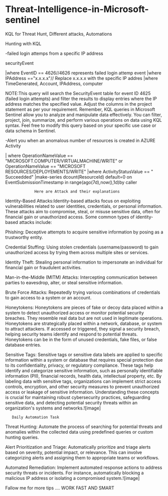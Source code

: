 # Threat-Intelligence-in-Microsoft-sentinel
KQL for Threat Hunt, Different attacks, Automations 

Hunting with KQL

-failed login attemps from a specific IP address

securityEvent

|where EventID == 4626//4626 represents failed login attemp event
|where IPAddress =="x.x.x.x"// Replace x.x.x.x with the specific IP addres
|where TimeGenerated, Account, IPAddress, computer

NOTE:This query will search the SecurityEvent table for event ID 4625 (failed login attempts) and filter the results to display entries where the IP address matches the specified value. Adjust the columns in the project statement as per your requirement.
Remember, KQL queries in Microsoft Sentinel allow you to analyze and manipulate data effectively. You can filter, project, join, summarize, and perform various operations on data using KQL syntax.
Feel free to modify this query based on your specific use case or data schema in Sentinel.


-Alert you when an anomalous number of resources is created in AZURE Activity

| where OperationNameValue == "MICROSOFT.COMPUTER/VIRTUALMACHINE/WRITE" or OperationNameValue == "MICROSOFT RESOURCES/DEPLOYEMENTS/WRITE"
|where ActivityStatusValue == " Succeedded"
|make-series dcount(ResourceId) default=0 on EventSubmissionTimestamp in range(ago(7d),now(),1d)by caller

                 Here are Attack and their explanations
                 
Identity-Based Attacks:Identity-based attacks focus on exploiting vulnerabilities related to user identities, credentials, or personal information. These attacks aim to compromise, steal, or misuse sensitive data, often for financial gain or unauthorized access. Some common types of identity-based attacks include:

Phishing: Deceptive attempts to acquire sensitive information by posing as a trustworthy entity.

Credential Stuffing: Using stolen credentials (username/password) to gain unauthorized access by trying them across multiple sites or services.

Identity Theft: Stealing personal information to impersonate an individual for financial gain or fraudulent activities.

Man-in-the-Middle (MITM) Attacks: Intercepting communication between parties to eavesdrop, alter, or steal sensitive information.

Brute Force Attacks: Repeatedly trying various combinations of credentials to gain access to a system or an account.

Honeytokens: Honeytokens are pieces of fake or decoy data placed within a system to detect unauthorized access or monitor potential security breaches. They resemble real data but are not used in legitimate operations. Honeytokens are strategically placed within a network, database, or system to attract attackers. If accessed or triggered, they signal a security breach, helping security teams identify and respond to potential threats. Honeytokens can be in the form of unused credentials, fake files, or false database entries.

Sensitive Tags: Sensitive tags or sensitive data labels are applied to specific information within a system or database that requires special protection due to its confidentiality, privacy, or regulatory compliance. These tags help identify and categorize sensitive information, such as personally identifiable information (PII), financial records, health data, intellectual property, etc. By labeling data with sensitive tags, organizations can implement strict access controls, encryption, and other security measures to prevent unauthorized access or leakage of sensitive information.
Understanding these concepts is crucial for maintaining robust cybersecurity practices, safeguarding sensitive data, and detecting potential security threats within an organization's systems and networks.![image]

       Daily Automation Task
 Threat Hunting: Automate the process of searching for potential threats and anomalies within the collected data using predefined queries or custom hunting queries.
 
 Alert Prioritization and Triage: Automatically prioritize and triage alerts based on severity, potential impact, or relevance. This can involve categorizing alerts and assigning them to appropriate teams or workflows.

Automated Remediation: Implement automated response actions to address security threats or incidents. For instance, automatically blocking a malicious IP address or isolating a compromised system.![image]

Fallow me for more tips ....    WORK FAST AND SMART




  

